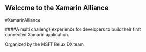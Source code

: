 
## Welcome to the Xamarin Alliance
\#XamarinAlliance

####A multi challenge experience for developers to build their first connected Xamarin application.

Organized by the MSFT Belux DX team
